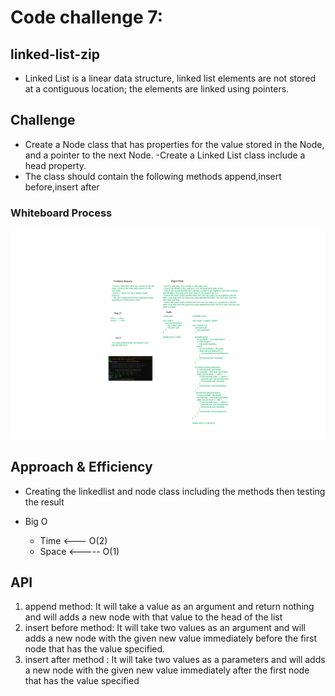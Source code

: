 # Code challenge 7:

##  linked-list-zip
<!-- Short summary or background information -->
- Linked List is a linear data structure,  linked list elements are not stored at a contiguous location; the elements are linked using pointers.

## Challenge
<!-- Description of the challenge -->
- Create a Node class that has properties for the value stored in the Node, and a pointer to the next Node.
-Create a Linked List class include a head property.
- The class should contain the following methods
append,insert before,insert after

### Whiteboard Process

![image](/images/linked-list-insertion01.png)

## Approach & Efficiency
<!-- What approach did you take? Why? What is the Big O space/time for this approach? -->
- Creating the linkedlist and node class including the methods then testing the result 

- Big O 
   - Time <--- O(2)
   - Space <----- O(1)

## API
<!-- Description of each method publicly available to your Linked List -->
1. append  method: It will take a value as an argument and return nothing and will adds a new node with that value to the head of the list
2. insert before method: It will take two values as an argument and will adds a new node with the given new value immediately before the first node that has the value specified.
3. insert after method : It will take two values as a parameters and will  adds a new node with the given new value immediately after the first node that has the value specified